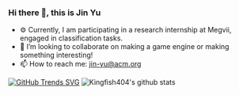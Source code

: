 ### Hi there 👋, this is Jin Yu

- ⚙️ Currently, I am participating in a research internship at Megvii, engaged in classification tasks.
- 👯 I’m looking to collaborate on making a game engine or making something interesting!  
- 📫 How to reach me: [jin-yu@acm.org](jin-yu@acm.org)

[![GitHub Trends SVG](https://api.githubtrends.io/user/svg/Kingfish404/langs?time_range=one_year&include_private=True&loc_metric=changed&compact=True&theme=classic)](https://githubtrends.io)
![Kingfish404's github stats](https://github-readme-stats.vercel.app/api?username=kingfish404&hide=issues&hide_rank=true)
